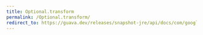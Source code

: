 ```yaml
---
title: Optional.transform
permalink: /Optional.transform/
redirect_to: https://guava.dev/releases/snapshot-jre/api/docs/com/google/common/base/Optional.html#transform-com.google.common.base.Function-
---
```

